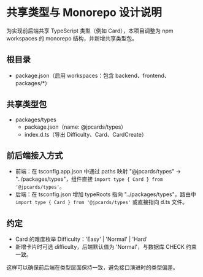 # 共享类型与 Monorepo 设计说明

为实现前后端共享 TypeScript 类型（例如 Card），本项目调整为 npm workspaces 的 monorepo 结构，并新增共享类型包。

## 根目录
- package.json（启用 workspaces：包含 backend、frontend、packages/*）

## 共享类型包
- packages/types
  - package.json（name: @jpcards/types）
  - index.d.ts（导出 Difficulty、Card、CardCreate）

## 前后端接入方式
- 前端：在 tsconfig.app.json 中通过 paths 映射 "@jpcards/types" -> "../packages/types"，组件直接 `import type { Card } from '@jpcards/types'`。
- 后端：在 tsconfig.json 增加 typeRoots 指向 "../packages/types"，路由中 `import type { Card } from '@jpcards/types'` 或直接指向 d.ts 文件。

## 约定
- Card 的难度枚举 Difficulty：'Easy' | 'Normal' | 'Hard'
- 新增卡片时可选 difficulty，后端默认值为 'Normal'，与数据库 CHECK 约束一致。

这样可以确保前后端在类型层面保持一致，避免接口演进时的类型偏差。